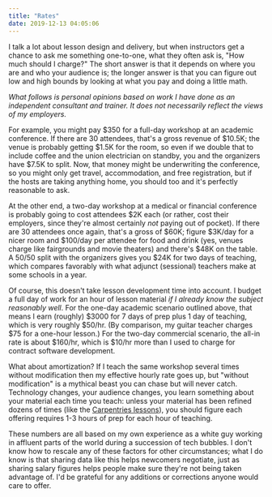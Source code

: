 ```yaml
---
title: "Rates"
date: 2019-12-13 04:05:06
---
```


I talk a lot about lesson design and delivery,
but when instructors get a chance to ask me something one-to-one,
what they often ask is, "How much should I charge?"
The short answer is that it depends on where you are and who your audience is;
the longer answer is that you can figure out low and high bounds
by looking at what you pay and doing a little math.

*What follows is personal opinions based on work I have done as an independent consultant and trainer.
It does not necessarily reflect the views of my employers.*

For example,
you might pay $350 for a full-day workshop at an academic conference.
If there are 30 attendees,
that's a gross revenue of $10.5K;
the venue is probably getting $1.5K for the room,
so even if we double that to include coffee and the union electrician on standby,
you and the organizers have $7.5K to split.
Now,
that money might be underwriting the conference,
so you might only get travel, accommodation, and free registration,
but if the hosts are taking anything home,
you should too
and it's perfectly reasonable to ask.

At the other end,
a two-day workshop at a medical or financial conference
is probably going to cost attendees $2K each
(or rather, cost their employers,
since they're almost certainly *not* paying out of pocket).
If there are 30 attendees once again,
that's a gross of $60K;
figure $3K/day for a nicer room
and $100/day per attendee for food and drink
(yes, venues charge like fairgrounds and movie theaters)
and there's $48K on the table.
A 50/50 split with the organizers gives you $24K for two days of teaching,
which compares favorably with what adjunct (sessional) teachers make at some schools in a year.

Of course,
this doesn't take lesson development time into account.
I budget a full day of work for an hour of lesson material
*if I already know the subject reasonably well*.
For the one-day academic scenario outlined above,
that means I earn (roughly) $3000 for 7 days of prep plus 1 day of teaching,
which is very roughly $50/hr.
(By comparison,
my guitar teacher charges $75 for a one-hour lesson.)
For the two-day commercial scenario,
the all-in rate is about $160/hr,
which is $10/hr more than I used to charge for contract software development.

What about amortization?
If I teach the same workshop several times without modification
then my effective hourly rate goes up,
but "without modification" is a mythical beast you can chase but will never catch.
Technology changes,
your audience changes,
you learn something about your material each time you teach:
unless your material has been refined dozens of times
(like the [Carpentries lessons](https://carpentries.org/workshops-curricula/)),
you should figure each offering requires 1-3 hours of prep for each hour of teaching.

These numbers are all based on my own experience
as a white guy working in affluent parts of the world
during a succession of tech bubbles.
I don't know how to rescale any of these factors for other circumstances;
what I do know is that sharing data like this helps newcomers negotiate,
just as sharing salary figures helps people make sure they're not being taken advantage of.
I'd be grateful for any additions or corrections anyone would care to offer.
